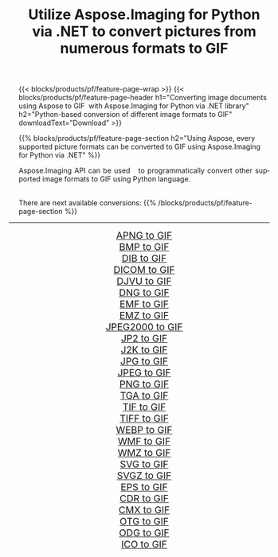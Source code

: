 ﻿---
title: Utilize Aspose.Imaging for Python via .NET to convert pictures from numerous formats to GIF 
weight: 3920
url: /python-net/conversion/to/gif/ 
lang: en
langdirlevel: 2
locales: zh-hans,ja,it,ru,de,es,fr,nl,id,lt,pl,pt,vi,tr,ko,zh-hant,ar,hi,th,sv,cs,uk,he
description: You can use Aspose.Imaging for Python via .NET library to convert from a variety of formats to GIF
---

{{< blocks/products/pf/feature-page-wrap >}}
{{< blocks/products/pf/feature-page-header h1="Converting image documents using Aspose to GIF  with Aspose.Imaging for Python via .NET library" h2="Python-based conversion of different image formats to GIF" downloadText="Download" >}}


{{% blocks/products/pf/feature-page-section  h2="Using Aspose, every supported picture formats can be converted to GIF using Aspose.Imaging for Python via .NET" %}}
<p align=justify>Aspose.Imaging API can be used   to programmatically convert other supported image formats to GIF using Python language.</p>
<br/>
There are next available conversions:
{{% /blocks/products/pf/feature-page-section %}}
<div class="container-fluid productfamilypage bg-gray">
    <div class="convertypes bg-gray agp-content section">
        <div class="container">
		<hr style="margin-left:-20px;"/>
		<div class="row other-converters" style="gap: 10px;font-size: 19px;text-align:center;">
		    <div class='col-md-2 other-converter remove-lp remove-rp'><a href="/imaging/python-net/conversion/apng-to-gif/" style="padding:15px;">APNG to GIF</a></div>
<div class='col-md-2 other-converter remove-lp remove-rp'><a href="/imaging/python-net/conversion/bmp-to-gif/" style="padding:15px;">BMP to GIF</a></div>
<div class='col-md-2 other-converter remove-lp remove-rp'><a href="/imaging/python-net/conversion/dib-to-gif/" style="padding:15px;">DIB to GIF</a></div>
<div class='col-md-2 other-converter remove-lp remove-rp'><a href="/imaging/python-net/conversion/dicom-to-gif/" style="padding:15px;">DICOM to GIF</a></div>
<div class='col-md-2 other-converter remove-lp remove-rp'><a href="/imaging/python-net/conversion/djvu-to-gif/" style="padding:15px;">DJVU to GIF</a></div>
<div class='col-md-2 other-converter remove-lp remove-rp'><a href="/imaging/python-net/conversion/dng-to-gif/" style="padding:15px;">DNG to GIF</a></div>
<div class='col-md-2 other-converter remove-lp remove-rp'><a href="/imaging/python-net/conversion/emf-to-gif/" style="padding:15px;">EMF to GIF</a></div>
<div class='col-md-2 other-converter remove-lp remove-rp'><a href="/imaging/python-net/conversion/emz-to-gif/" style="padding:15px;">EMZ to GIF</a></div>
<div class='col-md-2 other-converter remove-lp remove-rp'><a href="/imaging/python-net/conversion/jpeg2000-to-gif/" style="padding:15px;">JPEG2000 to GIF</a></div>
<div class='col-md-2 other-converter remove-lp remove-rp'><a href="/imaging/python-net/conversion/jp2-to-gif/" style="padding:15px;">JP2 to GIF</a></div>
<div class='col-md-2 other-converter remove-lp remove-rp'><a href="/imaging/python-net/conversion/j2k-to-gif/" style="padding:15px;">J2K to GIF</a></div>
<div class='col-md-2 other-converter remove-lp remove-rp'><a href="/imaging/python-net/conversion/jpg-to-gif/" style="padding:15px;">JPG to GIF</a></div>
<div class='col-md-2 other-converter remove-lp remove-rp'><a href="/imaging/python-net/conversion/jpeg-to-gif/" style="padding:15px;">JPEG to GIF</a></div>
<div class='col-md-2 other-converter remove-lp remove-rp'><a href="/imaging/python-net/conversion/png-to-gif/" style="padding:15px;">PNG to GIF</a></div>
<div class='col-md-2 other-converter remove-lp remove-rp'><a href="/imaging/python-net/conversion/tga-to-gif/" style="padding:15px;">TGA to GIF</a></div>
<div class='col-md-2 other-converter remove-lp remove-rp'><a href="/imaging/python-net/conversion/tif-to-gif/" style="padding:15px;">TIF to GIF</a></div>
<div class='col-md-2 other-converter remove-lp remove-rp'><a href="/imaging/python-net/conversion/tiff-to-gif/" style="padding:15px;">TIFF to GIF</a></div>
<div class='col-md-2 other-converter remove-lp remove-rp'><a href="/imaging/python-net/conversion/webp-to-gif/" style="padding:15px;">WEBP to GIF</a></div>
<div class='col-md-2 other-converter remove-lp remove-rp'><a href="/imaging/python-net/conversion/wmf-to-gif/" style="padding:15px;">WMF to GIF</a></div>
<div class='col-md-2 other-converter remove-lp remove-rp'><a href="/imaging/python-net/conversion/wmz-to-gif/" style="padding:15px;">WMZ to GIF</a></div>
<div class='col-md-2 other-converter remove-lp remove-rp'><a href="/imaging/python-net/conversion/svg-to-gif/" style="padding:15px;">SVG to GIF</a></div>
<div class='col-md-2 other-converter remove-lp remove-rp'><a href="/imaging/python-net/conversion/svgz-to-gif/" style="padding:15px;">SVGZ to GIF</a></div>
<div class='col-md-2 other-converter remove-lp remove-rp'><a href="/imaging/python-net/conversion/eps-to-gif/" style="padding:15px;">EPS to GIF</a></div>
<div class='col-md-2 other-converter remove-lp remove-rp'><a href="/imaging/python-net/conversion/cdr-to-gif/" style="padding:15px;">CDR to GIF</a></div>
<div class='col-md-2 other-converter remove-lp remove-rp'><a href="/imaging/python-net/conversion/cmx-to-gif/" style="padding:15px;">CMX to GIF</a></div>
<div class='col-md-2 other-converter remove-lp remove-rp'><a href="/imaging/python-net/conversion/otg-to-gif/" style="padding:15px;">OTG to GIF</a></div>
<div class='col-md-2 other-converter remove-lp remove-rp'><a href="/imaging/python-net/conversion/odg-to-gif/" style="padding:15px;">ODG to GIF</a></div>
<div class='col-md-2 other-converter remove-lp remove-rp'><a href="/imaging/python-net/conversion/ico-to-gif/" style="padding:15px;">ICO to GIF</a></div>
                </div>
        </div>
    </div>
</div>
<br/>

